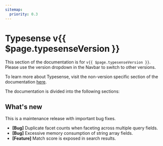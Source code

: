 ```yaml
---
sitemap:
  priority: 0.3
---
```


# Typesense v{{ $page.typesenseVersion }}

This section of the documentation is for `v{{ $page.typesenseVersion }}`. Please use the version dropdown in the Navbar to switch to other versions.

To learn more about Typesense, visit the non-version specific section of the documentation [here](/).

The documentation is divided into the following sections:

<DocsSections />

## What's new

This is a maintenance release with important bug fixes.

- **[Bug]** Duplicate facet counts when faceting across multiple query fields.
- **[Bug]** Excessive memory consumption of string array fields.
- **[Feature]** Match score is exposed in search results.
